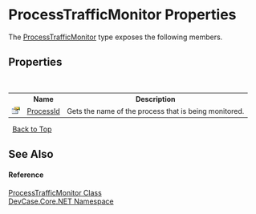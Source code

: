 # ProcessTrafficMonitor Properties
 

The <a href="T_DevCase_Core_NET_ProcessTrafficMonitor">ProcessTrafficMonitor</a> type exposes the following members.


## Properties
&nbsp;<table><tr><th></th><th>Name</th><th>Description</th></tr><tr><td>![Public property](media/pubproperty.gif "Public property")</td><td><a href="P_DevCase_Core_NET_ProcessTrafficMonitor_ProcessId">ProcessId</a></td><td>
Gets the name of the process that is being monitored.</td></tr></table>&nbsp;
<a href="#processtrafficmonitor-properties">Back to Top</a>

## See Also


#### Reference
<a href="T_DevCase_Core_NET_ProcessTrafficMonitor">ProcessTrafficMonitor Class</a><br /><a href="N_DevCase_Core_NET">DevCase.Core.NET Namespace</a><br />